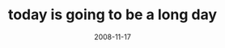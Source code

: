 ---
layout: base.njk
title : 'today is going to be a long day' 
view_title : 'today is going to be a long day' 
year : '2008' 
date : '2008-11-17' 
img_file : '/drawing/todayisgoingtobealongday.png' 
html_file : 'todayisgoingtobealongday' 
next_html : 'wemightaswell.html' 
year_order : '522' 
permalink : "title/{{html_file}}.html"
---